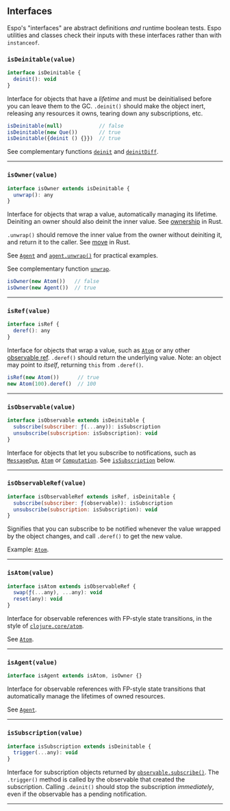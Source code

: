 ## Interfaces

Espo's "interfaces" are abstract definitions _and_ runtime boolean tests. Espo
utilities and classes check their inputs with these interfaces rather than with
`instanceof`.

### `isDeinitable(value)`

```js
interface isDeinitable {
  deinit(): void
}
```

Interface for objects that have a _lifetime_ and must be deinitialised before
you can leave them to the GC. `.deinit()` should make the object inert,
releasing any resources it owns, tearing down any subscriptions, etc.

```js
isDeinitable(null)            // false
isDeinitable(new Que())       // true
isDeinitable({deinit () {}})  // true
```

See complementary functions [`deinit`](#-deinit-ref-) and
[`deinitDiff`](#-deinitdiff-prev-next-).

---

### `isOwner(value)`

```js
interface isOwner extends isDeinitable {
  unwrap(): any
}
```

Interface for objects that wrap a value, automatically managing its lifetime.
Deiniting an owner should also deinit the inner value. See
[ownership](https://doc.rust-lang.org/book/ownership.html#ownership) in Rust.

`.unwrap()` should remove the inner value from the owner without deiniting it,
and return it to the caller. See
[move](https://doc.rust-lang.org/book/ownership.html#move-semantics) in Rust.

See [`Agent`](#-agent-value-) and [`agent.unwrap()`](#-agent-unwrap-) for
practical examples.

See complementary function [`unwrap`](#-unwrap-ref-).

```js
isOwner(new Atom())   // false
isOwner(new Agent())  // true
```

---

### `isRef(value)`

```js
interface isRef {
  deref(): any
}
```

Interface for objects that wrap a value, such as [`Atom`](#-atom-value-) or any
other [observable ref](#-isobservableref-value-). `.deref()` should return the
underlying value. Note: an object may point to _itself_, returning `this` from
`.deref()`.

```js
isRef(new Atom())      // true
new Atom(100).deref()  // 100
```

---

### `isObservable(value)`

```js
interface isObservable extends isDeinitable {
  subscribe(subscriber: ƒ(...any)): isSubscription
  unsubscribe(subscription: isSubscription): void
}
```

Interface for objects that let you subscribe to notifications, such as
[`MessageQue`](#-messageque-), [`Atom`](#-atom-value-) or
[`Computation`](#-computation-def-equal-). See [`isSubscription`](#-issubscription-value-)
below.

---

### `isObservableRef(value)`

```js
interface isObservableRef extends isRef, isDeinitable {
  subscribe(subscriber: ƒ(observable)): isSubscription
  unsubscribe(subscription: isSubscription): void
}
```

Signifies that you can subscribe to be notified whenever the value wrapped
by the object changes, and call `.deref()` to get the new value.

Example: [`Atom`](#-atom-value-).

---

### `isAtom(value)`

```js
interface isAtom extends isObservableRef {
  swap(ƒ(...any), ...any): void
  reset(any): void
}
```

Interface for observable references with FP-style state transitions, in the style
of [`clojure.core/atom`](https://clojuredocs.org/clojure.core/atom).

See [`Atom`](#-atom-value-).

---

### `isAgent(value)`

```js
interface isAgent extends isAtom, isOwner {}
```

Interface for observable references with FP-style state transitions that
automatically manage the lifetimes of owned resources.

See [`Agent`](#-agent-value-).

---

### `isSubscription(value)`

```js
interface isSubscription extends isDeinitable {
  trigger(...any): void
}
```

Interface for subscription objects returned by
[`observable.subscribe()`](#-observable-subscribe-subscriber-). The `.trigger()`
method is called by the observable that created the subscription. Calling
`.deinit()` should stop the subscription _immediately_, even if the observable
has a pending notification.

---
